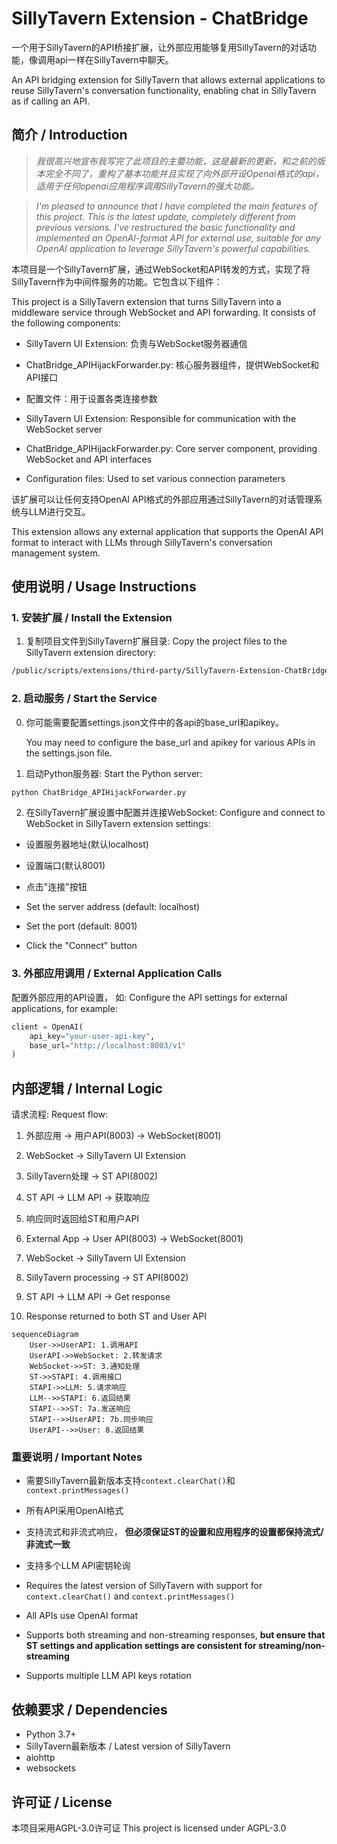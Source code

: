 # SillyTavern Extension - ChatBridge 

一个用于SillyTavern的API桥接扩展，让外部应用能够复用SillyTavern的对话功能，像调用api一样在SillyTavern中聊天。

An API bridging extension for SillyTavern that allows external applications to reuse SillyTavern's conversation functionality, enabling chat in SillyTavern as if calling an API.

## 简介 / Introduction
> *我很高兴地宣布我写完了此项目的主要功能，这是最新的更新，和之前的版本完全不同了，重构了基本功能并且实现了向外部开设Openai格式的api，适用于任何openai应用程序调用SillyTavern的强大功能。*

> *I'm pleased to announce that I have completed the main features of this project. This is the latest update, completely different from previous versions. I've restructured the basic functionality and implemented an OpenAI-format API for external use, suitable for any OpenAI application to leverage SillyTavern's powerful capabilities.*

本项目是一个SillyTavern扩展，通过WebSocket和API转发的方式，实现了将SillyTavern作为中间件服务的功能。它包含以下组件：

This project is a SillyTavern extension that turns SillyTavern into a middleware service through WebSocket and API forwarding. It consists of the following components:

- SillyTavern UI Extension: 负责与WebSocket服务器通信
- ChatBridge_APIHijackForwarder.py: 核心服务器组件，提供WebSocket和API接口
- 配置文件：用于设置各类连接参数

- SillyTavern UI Extension: Responsible for communication with the WebSocket server
- ChatBridge_APIHijackForwarder.py: Core server component, providing WebSocket and API interfaces
- Configuration files: Used to set various connection parameters

该扩展可以让任何支持OpenAI API格式的外部应用通过SillyTavern的对话管理系统与LLM进行交互。

This extension allows any external application that supports the OpenAI API format to interact with LLMs through SillyTavern's conversation management system.

## 使用说明 / Usage Instructions

### 1. 安装扩展 / Install the Extension

1. 复制项目文件到SillyTavern扩展目录:
   Copy the project files to the SillyTavern extension directory:
```bash
/public/scripts/extensions/third-party/SillyTavern-Extension-ChatBridge/
```

### 2. 启动服务 / Start the Service

0. 你可能需要配置settings.json文件中的各api的base_url和apikey。

   You may need to configure the base_url and apikey for various APIs in the settings.json file.

1. 启动Python服务器:
   Start the Python server:
```bash
python ChatBridge_APIHijackForwarder.py
```

2. 在SillyTavern扩展设置中配置并连接WebSocket:
   Configure and connect to WebSocket in SillyTavern extension settings:
- 设置服务器地址(默认localhost)
- 设置端口(默认8001)
- 点击"连接"按钮

- Set the server address (default: localhost)
- Set the port (default: 8001)
- Click the "Connect" button

### 3. 外部应用调用 / External Application Calls

配置外部应用的API设置， 如:
Configure the API settings for external applications, for example:
```python
client = OpenAI(
    api_key="your-user-api-key",
    base_url="http://localhost:8003/v1"
)
```

## 内部逻辑 / Internal Logic

请求流程:
Request flow:
1. 外部应用 → 用户API(8003) → WebSocket(8001)
2. WebSocket → SillyTavern UI Extension
3. SillyTavern处理 → ST API(8002)
4. ST API → LLM API → 获取响应
5. 响应同时返回给ST和用户API

1. External App → User API(8003) → WebSocket(8001)
2. WebSocket → SillyTavern UI Extension
3. SillyTavern processing → ST API(8002)
4. ST API → LLM API → Get response
5. Response returned to both ST and User API

```mermaid
sequenceDiagram
    User->>UserAPI: 1.调用API
    UserAPI->>WebSocket: 2.转发请求
    WebSocket->>ST: 3.通知处理
    ST->>STAPI: 4.调用接口
    STAPI->>LLM: 5.请求响应
    LLM-->>STAPI: 6.返回结果
    STAPI-->>ST: 7a.发送响应
    STAPI-->>UserAPI: 7b.同步响应
    UserAPI-->>User: 8.返回结果
```

### 重要说明 / Important Notes

- 需要SillyTavern最新版本支持`context.clearChat()`和`context.printMessages()`
- 所有API采用OpenAI格式
- 支持流式和非流式响应， **但必须保证ST的设置和应用程序的设置都保持流式/非流式一致**
- 支持多个LLM API密钥轮询

- Requires the latest version of SillyTavern with support for `context.clearChat()` and `context.printMessages()`
- All APIs use OpenAI format
- Supports both streaming and non-streaming responses, **but ensure that ST settings and application settings are consistent for streaming/non-streaming**
- Supports multiple LLM API keys rotation

## 依赖要求 / Dependencies

- Python 3.7+
- SillyTavern最新版本 / Latest version of SillyTavern
- aiohttp
- websockets

## 许可证 / License

本项目采用AGPL-3.0许可证
This project is licensed under AGPL-3.0